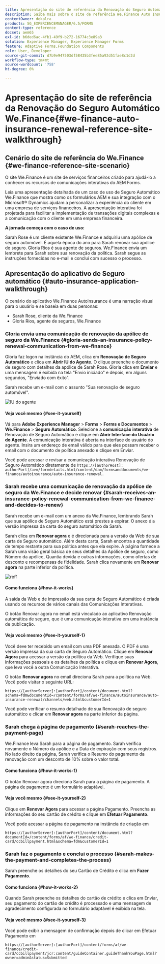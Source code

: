 ```yaml
---
title: Apresentação do site de referência da Renovação do Seguro Automático We.Finance
description: Saiba mais sobre o site de referência We.Finance Auto Insurance Renewal fazendo uma apresentação.
contentOwner: dekalra
products: SG_EXPERIENCEMANAGER/6.5/FORMS
content-type: reference
docset: aem65
exl-id: b6ded6ac-4fb1-49f9-b272-16774c3e89a3
solution: Experience Manager, Experience Manager Forms
feature: Adaptive Forms,Foundation Components
role: User, Developer
source-git-commit: d7b9e947503df58435b3fee85a92d51fae8c1d2d
workflow-type: tm+mt
source-wordcount: '758'
ht-degree: 0%

---
```


# Apresentação do site de referência da Renovação do Seguro Automático We.Finance{#we-finance-auto-insurance-renewal-reference-site-walkthrough}

## Cenário do site de referência do We.Finance  {#we-finance-reference-site-scenario}

O site We.Finance é um site de serviços financeiros criado para ajudá-lo a conhecer os recursos de comunicações interativas do AEM Forms.

Leia uma apresentação detalhada de um caso de uso de Seguro Automático We.Finance que mostra como os formulários AEM e sua integração com o Microsoft® Dynamics ajudam a personalizar a experiência do cliente em uma empresa de serviços financeiros. A apresentação interativa foi projetada para facilitar a implementação de transações digitais complexas e a comunicação com o cliente em uma empresa financeira.

**A jornada começa com o caso de uso:**

Sarah Rose é um cliente existente We.Finance e adquiriu uma apólice de seguro automóvel. É aquela época do ano para Sarah renovar sua apólice de seguro. Gloria Rios é sua agente de seguros. We.Finance envia um lembrete para Sarah sobre sua renovação da política. Sarah segue as instruções fornecidas no e-mail e conclui com sucesso o processo.

## Apresentação do aplicativo de Seguro automático {#auto-insurance-application-walkthrough}

O cenário do aplicativo We.Finance AutoInsurance é uma narração visual para o usuário e se baseia em duas personas:

* Sarah Rose, cliente da We.Finance
* Gloria Rios, agente de seguros, We.Finance

### Gloria envia uma comunicação de renovação da apólice de seguro da We.Finance {#gloria-sends-an-insurance-policy-renewal-communication-from-we-finance}

Gloria faz logon na instância do AEM, clica em **Renovação de Seguro Automático** e clica em **Abrir IU do Agente**. O clique preenche o documento de seguro com detalhes da apólice de Sarah Rose. Gloria clica em **Enviar** e uma mensagem é exibida na tela &quot;Envio iniciado&quot; e depois, em alguns segundos, &quot;Enviado com êxito&quot;.

Sarah recebe um e-mail com o assunto &quot;Sua renovação de seguro automóvel&quot;.

![IU do agente](assets/agent_ui_email_new.png)

#### Veja você mesmo {#see-it-yourself}

Vá para **Adobe Experience Manager** > **Forms** > **Forms e Documentos** > **We.Finance** > **Seguro Automático**. Selecione a **comunicação interativa** de Renovação de Seguro Automático e clique em **Abrir Interface do Usuário do Agente**. A comunicação interativa é aberta na interface do usuário do agente. Insira um endereço de email válido para que eles possam receber o email com o documento de política anexado e clique em Enviar.

Você pode acessar e revisar a comunicação interativa Renovação de Seguro Automático diretamente de `https://[authorHost]: authorPort]/aem/formdetails.html/content/dam/formsanddocuments/we-finance/autoinsurance/auto-insurance-renewal.`

### Sarah recebe uma comunicação de renovação da apólice de seguro da We.Finance e decide renovar {#sarah-receives-an-insurance-policy-renewal-communication-from-we-finance-and-decides-to-renew}

Sarah recebe um e-mail com um anexo da We.Finance, lembrando Sarah que sua apólice de Seguro Automático está prestes a expirar. O anexo é a versão impressa da carta do seguro automático da Sarah.

Sarah clica em **Renovar agora** e é direcionada para a versão da Web de sua carta de Seguro automático. Além desta carta, Sarah encontra a quantidade de tempo restante para sua política antes que ela expire. A página fornece a Sarah uma visão geral básica de seus detalhes da Apólice de seguro, como Número da apólice, Quantia devida e outras informações, como ofertas de desconto e recompensas de fidelidade. Sarah clica novamente em **Renovar agora** na parte inferior da política.

![ref1](assets/ref1.png)

#### Como funciona {#how-it-works}

A saída da Web e de impressão da sua carta de Seguro Automático é criada usando os recursos de vários canais das Comunicações Interativas.

O botão Renovar agora no email está vinculado ao aplicativo Renovação automática de seguro, que é uma comunicação interativa em uma instância de publicação.

#### Veja você mesmo {#see-it-yourself-1}

Você deve ter recebido um email com uma PDF anexada. O PDF é uma versão impressa da sua carta de Seguro Automático. Clique em **Renovar Agora** para acessar a versão da política da Web. Verifique suas informações pessoais e os detalhes da política e clique em **Renovar Agora**, que leva você a outra Comunicação Interativa.

O botão **Renovar agora** no email direciona Sarah para a política na Web. Você pode visitar o seguinte URL:

`https://[authorServer]:[authorPort]/content/document.html?schema=fdm&documentId=/content/forms/af/we-finance/autoinsurance/auto-insurance-renewal/channels/web.html&customerId=1`

Você pode verificar o resumo detalhado de sua Renovação de seguro automático e clicar em **Renovar agora** na parte inferior da página.

### Sarah chega à página de pagamento {#sarah-reaches-the-payment-page}

We.Finance leva Sarah para a página de pagamento. Sarah verifica novamente o Número da apólice e a Data de expiração com seus registros. No lado direito da página, Sarah verifica o Resumo do pagamento da renovação com um desconto de 10% sobre o valor total.

#### Como funciona {#how-it-works-1}

O botão Renovar agora direciona Sarah para a página de pagamento. A página de pagamento é um formulário adaptável.

#### Veja você mesmo {#see-it-yourself-2}

Clique em **Renovar Agora** para acessar a página Pagamento. Preencha as informações do seu cartão de crédito e clique em **Efetuar Pagamento**.

Você pode acessar a página de pagamento na instância de criação em

`https://[authorServer]:[authorPort]/content/document.html?documentId=/content/forms/af/we-finance/credit-card/ccbillpayment.html&schema=fdm&customerId=1`

### Sarah faz o pagamento e conclui o processo {#sarah-makes-the-payment-and-completes-the-process}

Sarah preenche os detalhes do seu Cartão de Crédito e clica em **Fazer Pagamento**.

#### Como funciona {#how-it-works-2}

Quando Sarah preenche os detalhes do cartão de crédito e clica em Enviar, seu pagamento do cartão de crédito é processado e uma mensagem de agradecimento configurada no formulário adaptável é exibida na tela.

#### Veja você mesmo {#see-it-yourself-3}

Você pode exibir a mensagem de confirmação depois de clicar em Efetuar Pagamento em

`https://[authorServer]:[authorPort]/content/forms/af/we-finance/credit-card/ccbillpayment/jcr:content/guideContainer.guideThankYouPage.html?owner=admin&status=Submitted`
